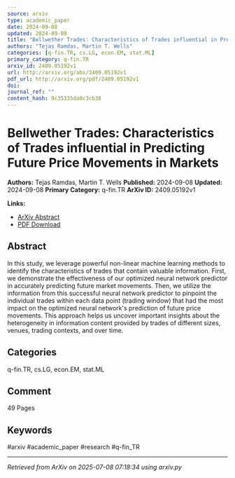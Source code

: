 ```yaml
---
source: arxiv
type: academic_paper
date: 2024-09-08
updated: 2024-09-08
title: "Bellwether Trades: Characteristics of Trades influential in Predicting Future Price Movements in Markets"
authors: "Tejas Ramdas, Martin T. Wells"
categories: [q-fin.TR, cs.LG, econ.EM, stat.ML]
primary_category: q-fin.TR
arxiv_id: 2409.05192v1
url: http://arxiv.org/abs/2409.05192v1
pdf_url: http://arxiv.org/pdf/2409.05192v1
doi:
journal_ref: ""
content_hash: 9c35335da0c3cb38
---
```


# Bellwether Trades: Characteristics of Trades influential in Predicting Future Price Movements in Markets

**Authors:** Tejas Ramdas, Martin T. Wells
**Published:** 2024-09-08
**Updated:** 2024-09-08
**Primary Category:** q-fin.TR
**ArXiv ID:** 2409.05192v1

**Links:**
- [ArXiv Abstract](http://arxiv.org/abs/2409.05192v1)
- [PDF Download](http://arxiv.org/pdf/2409.05192v1)


## Abstract

In this study, we leverage powerful non-linear machine learning methods to
identify the characteristics of trades that contain valuable information.
First, we demonstrate the effectiveness of our optimized neural network
predictor in accurately predicting future market movements. Then, we utilize
the information from this successful neural network predictor to pinpoint the
individual trades within each data point (trading window) that had the most
impact on the optimized neural network's prediction of future price movements.
This approach helps us uncover important insights about the heterogeneity in
information content provided by trades of different sizes, venues, trading
contexts, and over time.

## Categories

q-fin.TR, cs.LG, econ.EM, stat.ML



## Comment

49 Pages


## Keywords

#arxiv #academic_paper #research #q-fin_TR

---
*Retrieved from ArXiv on 2025-07-08 07:18:34 using arxiv.py*
